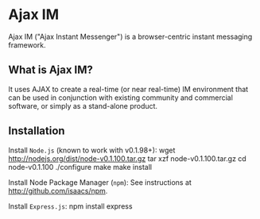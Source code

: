 # Ajax IM

Ajax IM ("Ajax Instant Messenger") is a browser-centric instant messaging framework.


## What is Ajax IM?

It uses AJAX to create a real-time (or near real-time) IM environment that can be used in conjunction with existing community and commercial software, or simply as a stand-alone product.


## Installation

Install `Node.js` (known to work with v0.1.98+):
    wget http://nodejs.org/dist/node-v0.1.100.tar.gz
    tar xzf node-v0.1.100.tar.gz
    cd node-v0.1.100
    ./configure
    make
    make install

Install Node Package Manager (`npm`):
    See instructions at http://github.com/isaacs/npm.

Install `Express.js`:
    npm install express
